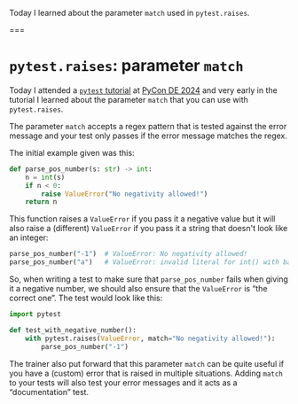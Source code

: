 Today I learned about the parameter `match` used in `pytest.raises`.

===


# `pytest.raises`: parameter `match`

Today I attended a [`pytest` tutorial](https://pretalx.com/pyconde-pydata-2024/talk/DSFWRC/) at [PyCon DE 2024](https://2024.pycon.de) and very early in the tutorial I learned about the parameter `match` that you can use with `pytest.raises`.

The parameter `match` accepts a regex pattern that is tested against the error message and your test only passes if the error message matches the regex.

The initial example given was this:

```py
def parse_pos_number(s: str) -> int:
    n = int(s)
    if n < 0:
        raise ValueError("No negativity allowed!")
    return n
```

This function raises a `ValueError` if you pass it a negative value but it will also raise a (different) `ValueError` if you pass it a string that doesn't look like an integer:

```py
parse_pos_number("-1")  # ValueError: No negativity allowed!
parse_pos_number("a")   # ValueError: invalid literal for int() with base 10: 'a'
```

So, when writing a test to make sure that `parse_pos_number` fails when giving it a negative number, we should also ensure that the `ValueError` is “the correct one”.
The test would look like this:

```py
import pytest

def test_with_negative_number():
    with pytest.raises(ValueError, match="No negativity allowed!"):
        parse_pos_number("-1")
```

The trainer also put forward that this parameter `match` can be quite useful if you have a (custom) error that is raised in multiple situations.
Adding `match` to your tests will also test your error messages and it acts as a “documentation” test.

